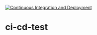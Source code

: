 [![Continuous Integration and Deployment](https://github.com/eduarddubau/ci-cd-test/actions/workflows/ci-cd.yaml/badge.svg)](https://github.com/eduarddubau/ci-cd-test/actions/workflows/ci-cd.yaml)

# ci-cd-test

